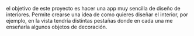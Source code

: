 el objetivo de este proyecto es hacer una app muy sencilla de diseño de interiores.
Permite crearse una idea de como quieres diseñar el interior, por ejemplo, en la vista tendría distintas pestañas donde en cada una me enseñaría algunos objetos de decoración.
